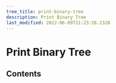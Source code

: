 ```yaml
---
tree_title: print-binary-tree
description: Print Binary Tree
last_modified: 2022-06-09T21:23:28.2328
---
```


# Print Binary Tree

## Contents
